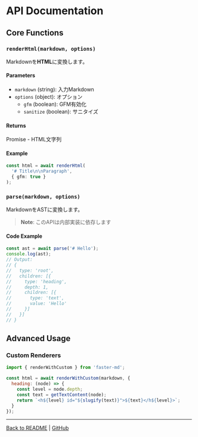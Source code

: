 # API Documentation

## Core Functions

### `renderHtml(markdown, options)`

Markdownを**HTML**に変換します。

#### Parameters

- `markdown` (string): 入力Markdown
- `options` (object): オプション
  - `gfm` (boolean): GFM有効化
  - `sanitize` (boolean): サニタイズ

#### Returns

Promise<string> - HTML文字列

#### Example

```typescript
const html = await renderHtml(
  '# Title\n\nParagraph',
  { gfm: true }
);
```

### `parse(markdown, options)`

MarkdownをASTに変換します。

> **Note**: このAPIは内部実装に依存します

#### Code Example

```javascript
const ast = await parse('# Hello');
console.log(ast);
// Output:
// {
//   type: 'root',
//   children: [{
//     type: 'heading',
//     depth: 1,
//     children: [{
//       type: 'text',
//       value: 'Hello'
//     }]
//   }]
// }
```

## Advanced Usage

### Custom Renderers

```javascript
import { renderWithCustom } from 'faster-md';

const html = await renderWithCustom(markdown, {
  heading: (node) => {
    const level = node.depth;
    const text = getTextContent(node);
    return `<h${level} id="${slugify(text)}">${text}</h${level}>`;
  }
});
```

---

[Back to README](./README.md) | [GitHub](https://github.com)